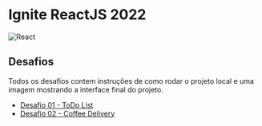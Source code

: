 # Ignite ReactJS 2022 
![React](https://img.shields.io/badge/react-%2320232a.svg?style=for-the-badge&logo=react&logoColor=%2361DAFB) 

## Desafios
Todos os desafios contem instruções de como rodar o projeto local e uma imagem mostrando a interface final do projeto.

* [Desafio 01 - ToDo List](https://github.com/tonoliveira96/ignite-trilha-reactjs/tree/main/fundamentos-reactjs/desafio-01)
* [Desafio 02 - Coffee Delivery](https://github.com/tonoliveira96/ignite-trilha-reactjs/tree/main/criando-spas/desafio-02)